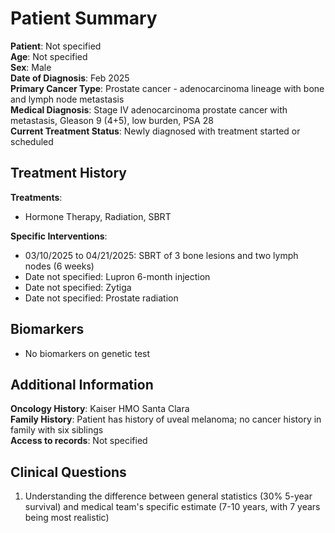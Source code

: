 # Patient Summary

**Patient**: Not specified  
**Age**: Not specified  
**Sex**: Male  
**Date of Diagnosis**: Feb 2025  
**Primary Cancer Type**: Prostate cancer - adenocarcinoma lineage with bone and lymph node metastasis  
**Medical Diagnosis**: Stage IV adenocarcinoma prostate cancer with metastasis, Gleason 9 (4+5), low burden, PSA 28  
**Current Treatment Status**: Newly diagnosed with treatment started or scheduled  

## Treatment History

**Treatments**:  
- Hormone Therapy, Radiation, SBRT

**Specific Interventions**:  
- 03/10/2025 to 04/21/2025: SBRT of 3 bone lesions and two lymph nodes (6 weeks)
- Date not specified: Lupron 6-month injection
- Date not specified: Zytiga
- Date not specified: Prostate radiation

## Biomarkers

- No biomarkers on genetic test

## Additional Information

**Oncology History**: Kaiser HMO Santa Clara  
**Family History**: Patient has history of uveal melanoma; no cancer history in family with six siblings  
**Access to records**: Not specified

## Clinical Questions

1. Understanding the difference between general statistics (30% 5-year survival) and medical team's specific estimate (7-10 years, with 7 years being most realistic)
